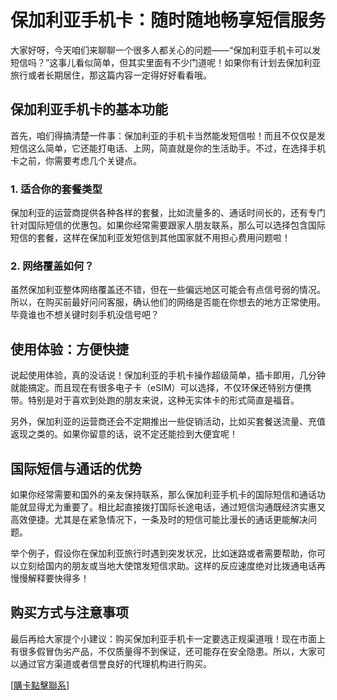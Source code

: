 # 保加利亚手机卡：随时随地畅享短信服务

大家好呀，今天咱们来聊聊一个很多人都关心的问题——“保加利亚手机卡可以发短信吗？”这事儿看似简单，但其实里面有不少门道呢！如果你有计划去保加利亚旅行或者长期居住，那这篇内容一定得好好看看哦。

## 保加利亚手机卡的基本功能

首先，咱们得搞清楚一件事：保加利亚的手机卡当然能发短信啦！而且不仅仅是发短信这么简单，它还能打电话、上网，简直就是你的生活助手。不过，在选择手机卡之前，你需要考虑几个关键点。

### 1. 适合你的套餐类型
保加利亚的运营商提供各种各样的套餐，比如流量多的、通话时间长的，还有专门针对国际短信的优惠包。如果你经常需要跟家人朋友联系，那么可以选择包含国际短信的套餐，这样在保加利亚发短信到其他国家就不用担心费用问题啦！

### 2. 网络覆盖如何？
虽然保加利亚整体网络覆盖还不错，但在一些偏远地区可能会有点信号弱的情况。所以，在购买前最好问问客服，确认他们的网络是否能在你想去的地方正常使用。毕竟谁也不想关键时刻手机没信号吧？

## 使用体验：方便快捷

说起使用体验，真的没话说！保加利亚的手机卡操作超级简单，插卡即用，几分钟就能搞定。而且现在有很多电子卡（eSIM）可以选择，不仅环保还特别方便携带。特别是对于喜欢到处跑的朋友来说，这种无实体卡的形式简直是福音。

另外，保加利亚的运营商还会不定期推出一些促销活动，比如买套餐送流量、充值返现之类的。如果你留意的话，说不定还能捡到大便宜呢！

## 国际短信与通话的优势

如果你经常需要和国外的亲友保持联系，那么保加利亚手机卡的国际短信和通话功能就显得尤为重要了。相比起直接拨打国际长途电话，通过短信沟通既经济实惠又高效便捷。尤其是在紧急情况下，一条及时的短信可能比漫长的通话更能解决问题。

举个例子，假设你在保加利亚旅行时遇到突发状况，比如迷路或者需要帮助，你可以立刻给国内的朋友或当地大使馆发短信求助。这样的反应速度绝对比拨通电话再慢慢解释要快得多！

## 购买方式与注意事项

最后再给大家提个小建议：购买保加利亚手机卡一定要选正规渠道哦！现在市面上有很多假冒伪劣产品，不仅质量得不到保证，还可能存在安全隐患。所以，大家可以通过官方渠道或者信誉良好的代理机构进行购买。

[[購卡點擊聯系](https://t.me/s/esim1088)]